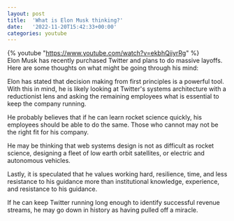 ```yaml
---
layout: post
title:  'What is Elon Musk thinking?'
date:   '2022-11-20T15:42:33+00:00'
categories: youtube
---
```

{% youtube  "https://www.youtube.com/watch?v=ekbhQiiyrRg" %}
<br />
Elon Musk has recently purchased Twitter and plans to do massive layoffs. Here are some thoughts on what might be going through his mind:

Elon has stated that decision making from first principles is a powerful tool. With this in mind, he is likely looking at Twitter's systems architecture with a reductionist lens and asking the remaining employees what is essential to keep the company running.

He probably believes that if he can learn rocket science quickly, his employees should be able to do the same. Those who cannot may not be the right fit for his company.

He may be thinking that web systems design is not as difficult as rocket science, designing a fleet of low earth orbit satellites, or electric and autonomous vehicles.

Lastly, it is speculated that he values working hard, resilience, time, and less resistance to his guidance more than institutional knowledge, experience, and resistance to his guidance.

If he can keep Twitter running long enough to identify successful revenue streams, he may go down in history as having pulled off a miracle.